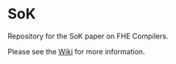 # SoK
Repository for the SoK paper on FHE Compilers.

Please see the [Wiki](https://github.com/MarbleHE/SoK/wiki) for more information.
